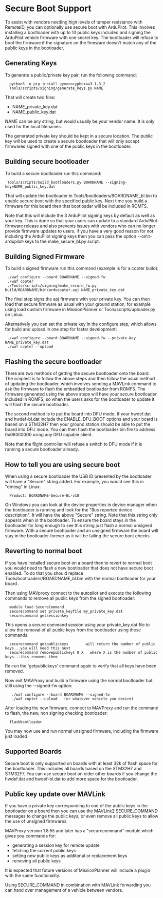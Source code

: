 # Secure Boot Support

To assist with vendors needing high levels of tamper resistance with
RemoteID, you can optionally use secure boot with ArduPilot. This
involves installing a bootloader with up to 10 public keys included
and signing the ArduPilot vehicle firmware with one secret key. The
bootloader will refuse to boot the firmware if the signature on the
firmware doesn't match any of the public keys in the bootloader.

## Generating Keys

To generate a public/private key pair, run the following command:

```
  python3 -m pip install pymonocypher==3.1.3.2
  Tools/scripts/signing/generate_keys.py NAME
```

That will create two files:
 - NAME_private_key.dat
 - NAME_public_key.dat

NAME can be any string, but would usually be your vendor name. It is
only used for the local filenames.

The generated private key should be kept in a secure location. The
public key will be used to create a secure bootloader that will only
accept firmwares signed with one of the public keys in the bootloader.

## Building secure bootloader

To build a secure bootloader run this command:

```
 Tools/scripts/build_bootloaders.py BOARDNAME --signing-key=NAME_public_key.dat
```

That will update the bootloader in Tools/bootloaders/BOARDNAME_bl.bin
to enable secure boot with the specified public key. Next time you
build a firmware for this board then that bootloader will be included
in ROMFS.

Note that this will include the 3 ArduPilot signing keys by default as
well as your key. This is done so that your users can update to a
standard ArduPilot firmware release and also prevents issues with
vendors who can no longer provide firmware updates to users. If you
have a very good reason for not including the ArduPilot signing keys
then you can pass the option --omit-ardupilot-keys to the
make_secure_bl.py script.

## Building Signed Firmware

To build a signed firmware run this command (example is for a copter build):

```
 ./waf configure --board BOARDNAME --signed-fw
 ./waf copter
 ./Tools/scripts/signing/make_secure_fw.py build/BOARDNAME/bin/arducopter.apj NAME_private_key.dat
```

The final step signs the apj firmware with your private key. You can
then load that secure firmware as usual with your ground station, for
example using load custom firmware in MissionPlanner or
Tools/scripts/uploader.py on Linux.

Alternatively you can set the private key in the configure step, which
allows for build and upload in one step for faster development:

```
 ./waf configure --board BOARDNAME --signed-fw --private-key NAME_private_key.dat
 ./waf copter --upload
```

## Flashing the secure bootloader

There are two methods of getting the secure bootloader onto the
board. The simplest is to follow the above steps and then follow the
usual method of updating the bootloader, which involves sending a
MAVLink command to ask the firmware to flash the embedded bootloader
from ROMFS. The firmware generated using the above steps will have
your secure bootloader included in ROMFS, so when the users asks for
the bootloader to update it will flash the secure bootloader.

The second method is to put the board into DFU mode. If your hwdef.dat
and hwdef-bl.dat include the ENABLE_DFU_BOOT options and your board is
based on a STM32H7 then your ground station should be able to put the
board into DFU mode. You can then flash the bootloader bin file to
address 0x08000000 using any DFU capable client.

Note that the flight controller will refuse a switch to DFU mode if it
is running a secure bootloader already.

## How to tell you are using secure boot

When using a secure bootloader the USB ID presented by the bootloader
will have a "Secure" string added. For example, you would see this in
"dmesg" in Linux:

```
  Product: BOARDNAME-Secure-BL-v10
```

On Windows you can look at the device properties in device manager
when the bootloader is running and look for the "Bus reported device
description". It will have the above "Secure" string. Note that this
string only appears when in the bootloader. To ensure the board stays
in the bootloader for long enough to see this string just flash a
normal unsigned firmware. With a secure bootloader and an unsigned
firmware the board will stay in the bootloader forever as it will be
failing the secure boot checks.

## Reverting to normal boot

If you have installed secure boot on a board then to revert to normal
boot you would need to flash a new bootloader that does not have
secure boot enabled. To do that you should replace
Tools/bootloaders/BOARDNAME_bl.bin with the normal bootloader for your
board .

Then using MAVproxy connect to the autopilot and execute the following commands to remove all
public keys from the signed bootloader:

```
  module load SecureCommand
  securecommand set private_keyfile my_private_key.dat
  securecommand getsessionkey
```
This opens a secure command session using your private_key.dat file to allow the removal of all public keys from the bootloader using these commands:

```
  securecommand getpublickeys        will return the number of public keys...you will need this next
  securecommand removepublickeys 0 X   where X is the number of public keys...this removes them
```
Re-run the 'getpublickeys' command again to verify that all keys have been removed.

Now exit MAVProxy and build a firmware using the normal bootloader but still using the --signed-fw option:

```
   ./waf configure --board BOARDNAME --signed-fw
   ./waf copter --upload   (or whatever vehicle you desire)
```

After loading the new firmware, connect to MAVProxy and run the command to flash, the new, non signing checking bootloader:

```
  flashbootloader
```

You may now use and run normal unsigned firmware, including the firmware just loaded.

## Supported Boards

Secure boot is only supported on boards with at least 32k of flash
space for the bootloader. This includes all boards based on the
STM32H7 and STM32F7. You can use secure boot on older other boards if
you change the hwdef.dat and hwdef-bl.dat to add more space for the
bootloader.

## Public key update over MAVLink

If you have a private key corresponding to one of the public keys in
the bootloader on a board then you can use the MAVLink2 SECURE_COMMAND
messages to change the public keys, or even remove all public keys to
allow the use of unsigned firmwares.

MAVProxy version 1.8.55 and later has a "securecommand" module which
gives you commands for:

 - generating a session key for remote update
 - fetching the current public keys
 - setting new public keys as additonal or replacement keys
 - removing all public keys

It is expected that future versions of MissionPlanner will include a
plugin with the same functionality.

Using SECURE_COMMAND in combination with MAVLink forwarding you can
hand over management of a vehicle between vendors.
